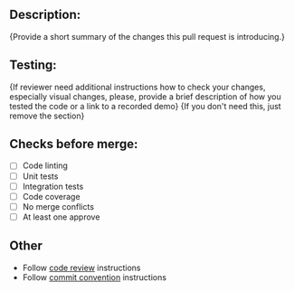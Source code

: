 ## Description:
{Provide a short summary of the changes this pull request is introducing.}

## Testing:
{If reviewer need additional instructions how to check your changes, especially visual changes, please, provide a brief description of how you tested the code or a link to a recorded demo} {If you don't need this, just remove the section}

## Checks before merge:
- [ ] Code linting
- [ ] Unit tests
- [ ] Integration tests
- [ ] Code coverage
- [ ] No merge conflicts
- [ ] At least one approve

## Other
- Follow [code review](PROCESS_CODE_REVIEW.md) instructions
- Follow [commit convention](PROCESS_COMMIT_MESSAGE.md) instructions
